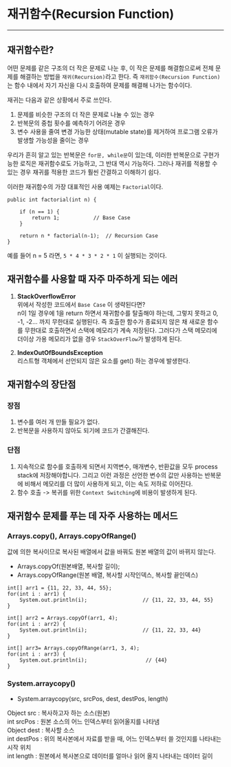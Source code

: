 # 재귀함수(Recursion Function)
___
## 재귀함수란?
어떤 문제를 같은 구조의 더 작은 문제로 나눈 후, 이 작은 문제를 해결함으로써 전체 문제를 해결하는 방법을 `재귀(Recursion)`라고 한다.
즉 `재귀함수(Recursion Function)`는 함수 내에서 자기 자신을 다시 호출하여 문제를 해결해 나가는 함수이다. 
  
재귀는 다음과 같은 상황에서 주로 쓰인다.
1. 문제를 비슷한 구조의 더 작은 문제로 나눌 수 있는 경우
2. 반복문의 중첩 횟수를 예측하기 어려운 경우
3. 변수 사용을 줄여 변경 가능한 상태(mutable state)를 제거하여 프로그램 오류가 발생할 가능성을 줄이는 경우

우리가 흔히 알고 있는 반복문은 `for문, while문`이 있는데, 이러한 반복문으로 구현가능한 로직은 재귀함수로도 가능하고, 그 반대 역시 가능하다.
그러나 재귀를 적용할 수 있는 경우 재귀를 적용한 코드가 훨씬 간결하고 이해하기 쉽다.

이러한 재귀함수의 가장 대표적인 사용 예제는 `Factorial`이다.
```
public int factorial(int n) {

    if (n == 1) {       
        return 1;           // Base Case
    }
    
    return n * factorial(n-1);  // Recursion Case
}
```
예를 들어 n = 5 라면, `5 * 4 * 3 * 2 * 1` 이 실행되는 것이다.

## 재귀함수를 사용할 때 자주 마주하게 되는 에러
1. **StackOverflowError**  
위에서 작성한 코드에서 `Base Case` 이 생략된다면?  
n이 1일 경우에 1을 return 하면서 재귀함수를 탈출해야 하는데, 그렇지 못하고 0, -1, -2...  까지 무한대로 실행된다. 즉 호출한 함수가 종료되지 않은 채 새로운 함수를 무한대로 호출하면서 스택에 메모리가 계속 저장된다. 그러다가 스택 메모리에 더이상 가용 메모리가 없을 경우 `StackOverFlow`가 발생하게 된다.
 

2. **IndexOutOfBoundsException**  
리스트형 객체에서 선언되지 않은 요소를 get() 하는 경우에 발생한다.

## 재귀함수의 장단점
### 장점
1. 변수를 여러 개 만들 필요가 없다.
2. 반복문을 사용하지 않아도 되기에 코드가 간결해진다.
### 단점
1. 지속적으로 함수를 호출하게 되면서 지역변수, 매개변수, 반환값을 모두 process stack에 저장해야합니다. 그리고 이런 과정은 선언한 변수의 값만 사용하는 반복문에 비해서 메모리를 더 많이 사용하게 되고, 이는 속도 저하로 이어진다.
2. 함수 호출 -> 복귀를 위한 `Context Switching`에 비용이 발생하게 된다.

## 재귀함수 문제를 푸는 데 자주 사용하는 메서드
### Arrays.copy(), Arrays.copyOfRange()
값에 의한 복사이므로 복사된 배열에서 값을 바꿔도 원본 배열의 값이 바뀌지 않는다.

- Arrays.copyOf(원본배열, 복사할 길이);  
- Arrays.copyOfRange(원본 배열, 복사할 시작인덱스, 복사할 끝인덱스)

```
int[] arr1 = {11, 22, 33, 44, 55};
for(int i : arr1) {
    System.out.println(i);                  // {11, 22, 33, 44, 55}
}

int[] arr2 = Arrays.copyOf(arr1, 4);
for(int i : arr2) {
    System.out.println(i);                  // {11, 22, 33, 44}
}

int[] arr3= Arrays.copyOfRange(arr1, 3, 4);
for(int i : arr3) {
    System.out.println(i);                   // {44}
}
```

### System.arraycopy()

- System.arraycopy(src, srcPos, dest, destPos, length) 

Object src : 복사하고자 하는 소스(원본)  
int srcPos : 원본 소스의 어느 인덱스부터 읽어올지를 나타냄  
Object dest : 복사할 소스  
int destPos : 위의 복사본에서 자료를 받을 때, 어느 인덱스부터 쓸 것인지를 나타내는 시작 위치  
int length : 원본에서 복사본으로 데이터를 얼마나 읽어 올지 나타내는 데이터 길이
